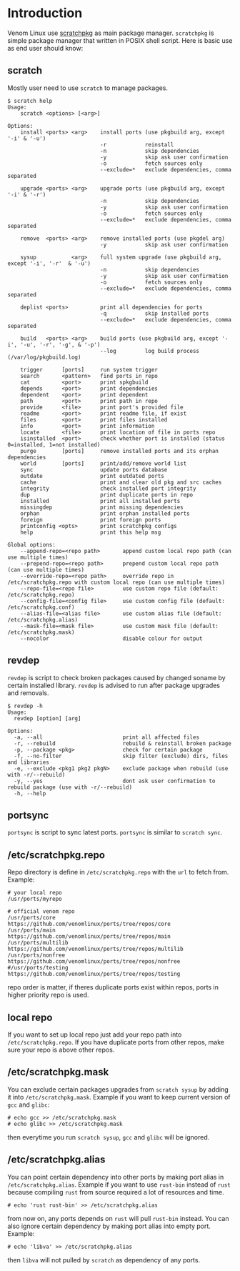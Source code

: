 # Introduction
Venom Linux use [scratchpkg](https://github.com/venomlinux/scratchpkg) as main package manager. `scratchpkg` is simple package manager that written in POSIX shell script. Here is basic use as end user should know:

## scratch
Mostly user need to use `scratch` to manage packages.
```
$ scratch help                                                                                                            
Usage:
    scratch <options> [<arg>]
    
Options:
    install <ports> <arg>    install ports (use pkgbuild arg, except '-i' & '-u')
                             -r            reinstall
                             -n            skip dependencies
                             -y            skip ask user confirmation
                             -o            fetch sources only
                             --exclude=*   exclude dependencies, comma separated

    upgrade <ports> <arg>    upgrade ports (use pkgbuild arg, except '-i' & '-r')
                             -n            skip dependencies
                             -y            skip ask user confirmation
                             -o            fetch sources only
                             --exclude=*   exclude dependencies, comma separated

    remove  <ports> <arg>    remove installed ports (use pkgdel arg)
                             -y            skip ask user confirmation

    sysup           <arg>    full system upgrade (use pkgbuild arg, except '-i', '-r'  & '-u')
                             -n            skip dependencies
                             -y            skip ask user confirmation
                             -o            fetch sources only
                             --exclude=*   exclude dependencies, comma separated

    deplist <ports>          print all dependencies for ports
                             -q            skip installed ports
                             --exclude=*   exclude dependencies, comma separated

    build   <ports> <arg>    build ports (use pkgbuild arg, except '-i', '-u', '-r', '-g', & '-p')
                             --log         log build process (/var/log/pkgbuild.log)

    trigger      [ports]     run system trigger
    search       <pattern>   find ports in repo
    cat          <port>      print spkgbuild
    depends      <port>      print dependencies
    dependent    <port>      print dependent
    path         <port>      print path in repo
    provide      <file>      print port's provided file
    readme       <port>      print readme file, if exist
    files        <port>      print files installed
    info         <port>      print information
    locate       <file>      print location of file in ports repo
    isinstalled  <port>      check whether port is installed (status 0=installed, 1=not installed)
    purge        [ports]     remove installed ports and its orphan dependencies
    world        [ports]     print/add/remove world list
    sync                     update ports database
    outdate                  print outdated ports
    cache                    print and clear old pkg and src caches
    integrity                check installed port integrity
    dup                      print duplicate ports in repo
    installed                print all installed ports
    missingdep               print missing dependencies
    orphan                   print orphan installed ports
    foreign                  print foreign ports
    printconfig <opts>       print scratchpkg configs
    help                     print this help msg

Global options:
    --append-repo=<repo path>       append custom local repo path (can use multiple times)
    --prepend-repo=<repo path>      prepend custom local repo path (can use multiple times)
    --override-repo=<repo path>     override repo in /etc/scratchpkg.repo with custom local repo (can use multiple times)
    --repo-file=<repo file>         use custom repo file (default: /etc/scratchpkg.repo)
    --config-file=<config file>     use custom config file (default: /etc/scratchpkg.conf)
    --alias-file=<alias file>       use custom alias file (default: /etc/scratchpkg.alias)
    --mask-file=<mask file>         use custom mask file (default: /etc/scratchpkg.mask)
    --nocolor                       disable colour for output
```

## revdep
`revdep` is script to check broken packages caused by changed soname by certain installed library. `revdep` is advised to run after package upgrades and removals. 
```
$ revdep -h
Usage:
  revdep [option] [arg]

Options:
  -a, --all                         print all affected files
  -r, --rebuild                     rebuild & reinstall broken package
  -p, --package <pkg>               check for certain package
  -f, --no-filter                   skip filter (exclude) dirs, files and libraries
  -e, --exclude <pkg1 pkg2 pkgN>    exclude package when rebuild (use with -r/--rebuild)
  -y, --yes                         dont ask user confirmation to rebuild package (use with -r/--rebuild)
  -h, --help
```

## portsync
`portsync` is script to sync latest ports. `portsync` is similar to `scratch sync`.

## /etc/scratchpkg.repo
Repo directory is define in `/etc/scratchpkg.repo` with the `url` to fetch from. Example:
```
# your local repo
/usr/ports/myrepo

# official venom repo
/usr/ports/core        https://github.com/venomlinux/ports/tree/repos/core
/usr/ports/main        https://github.com/venomlinux/ports/tree/repos/main
/usr/ports/multilib    https://github.com/venomlinux/ports/tree/repos/multilib
/usr/ports/nonfree     https://github.com/venomlinux/ports/tree/repos/nonfree
#/usr/ports/testing    https://github.com/venomlinux/ports/tree/repos/testing
```
repo order is matter, if theres duplicate ports exist within repos, ports in higher priority repo is used.

## local repo
If you want to set up local repo just add your repo path into `/etc/scratchpkg.repo`. If you have duplicate ports from other repos, make sure your repo is above other repos.

## /etc/scratchpkg.mask
You can exclude certain packages upgrades from `scratch sysup` by adding it into `/etc/scratchpkg.mask`. Example if you want to keep current version of `gcc` and `glibc`:
```
# echo gcc >> /etc/scratchpkg.mask
# echo glibc >> /etc/scratchpkg.mask
```
then everytime you run `scratch sysup`, `gcc` and `glibc` will be ignored.

## /etc/scratchpkg.alias
You can point certain dependency into other ports by making port alias in `/etc/scratchpkg.alias`. Example if you want to use `rust-bin` instead of `rust` because compiling `rust` from source required a lot of resources and time.
```
# echo 'rust rust-bin' >> /etc/scratchpkg.alias
```
from now on, any ports depends on `rust` will pull `rust-bin` instead. You can also ignore certain dependency by making port alias into empty port. Example:
```
# echo 'libva' >> /etc/scratchpkg.alias
```
then `libva` will not pulled by `scratch` as dependency of any ports.

